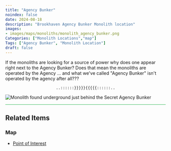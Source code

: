```yaml
---
title: "Agency Bunker"
noindex: false
date: 2024-08-18
description: "Brookhaven Agency Bunker Monolith location"
images:
- images/maps/monoliths/monolith_agency_bunker.png
Categories: ["Monolith Locations","map"]
Tags: ["Agency Bunker", "Monolith Location"]
draft: false
--- 
```


If the monoliths are looking for a source of power why does one appear right next to the Agency Bunker? Does that mean the monoliths are operated by the Agency ... and what we've called "Agency Bunker" isn't operated by the agency after all???

<center><span class="copy-to-clipboard" style="align: center"><code class="copy-to-clipboard-code" data-code="..::::::}}}}}{{{{{::::::..">..::::::}}}}}{{{{{::::::..</code></span></center>

![Monolith found underground just behind the Secret Agency Bunker](/images/maps/monoliths/monolith_agency_bunker.png?width=400px)

<hr style="background-color: #28b44c" size=8>

## Related Items

### Map

- [Point of Interest](/map/poi/agency-bunker/)